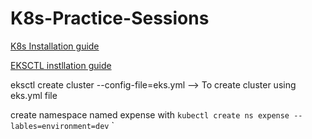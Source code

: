 # K8s-Practice-Sessions

[K8s Installation guide](https://kubernetes.io/docs/tasks/tools/install-kubectl-linux/#:~:text=Before%20you%20begin.%20You%20must%20use%20a%20kubectl%20version%20that#:~:text=Before%20you%20begin.%20You%20must%20use%20a%20kubectl%20version%20that)

[EKSCTL instllation guide](https://eksctl.io/installation/)

eksctl create cluster --config-file=eks.yml --> To create cluster using eks.yml file

create namespace named expense with `kubectl create ns expense --lables=environment=dev`
`

